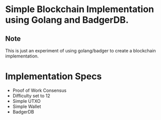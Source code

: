 # Simple Blockchain Implementation using Golang and BadgerDB.

## Note
This is just an experiment of using golang/badger to create a blockchain implementation. 

# Implementation Specs

* Proof of Work Consensus
* Difficulty set to 12 
* Simple UTXO
* Simple Wallet
* BadgerDB
